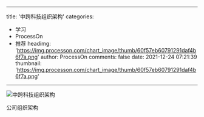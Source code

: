 
---
title: '中跨科技组织架构'
categories: 
 - 学习
 - ProcessOn
 - 推荐
headimg: 'https://img.processon.com/chart_image/thumb/60f57eb60791291daf4b6f7a.png'
author: ProcessOn
comments: false
date: 2021-12-24 07:21:39
thumbnail: 'https://img.processon.com/chart_image/thumb/60f57eb60791291daf4b6f7a.png'
---

<div>   
<img class="thumb" alt="中跨科技组织架构" src="https://img.processon.com/chart_image/thumb/60f57eb60791291daf4b6f7a.png" referrerpolicy="no-referrer">
<p>公司组织架构</p>  
</div>
            